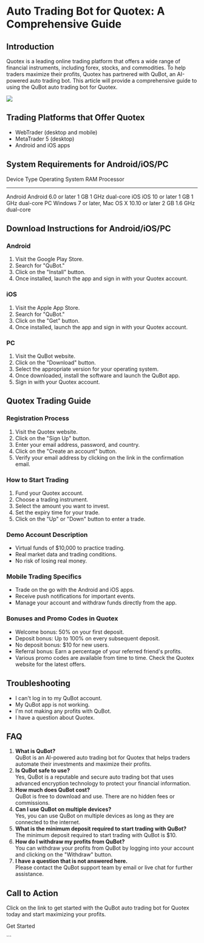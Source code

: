 # Auto Trading Bot for Quotex: A Comprehensive Guide

## Introduction

Quotex is a leading online trading platform that offers a wide range of
financial instruments, including forex, stocks, and commodities. To help
traders maximize their profits, Quotex has partnered with QuBot, an
AI-powered auto trading bot. This article will provide a comprehensive
guide to using the QuBot auto trading bot for Quotex.

[![](https://static.quotex.io/files/4_en/300_250.jpg)](https://traff.sbs/brokerqxlid)

## Trading Platforms that Offer Quotex

-   WebTrader (desktop and mobile)
-   MetaTrader 5 (desktop)
-   Android and iOS apps

## System Requirements for Android/iOS/PC

  Device Type   Operating System                              RAM    Processor
  ------------- --------------------------------------------- ------ -------------------
  Android       Android 6.0 or later                          1 GB   1 GHz dual-core
  iOS           iOS 10 or later                               1 GB   1 GHz dual-core
  PC            Windows 7 or later, Mac OS X 10.10 or later   2 GB   1.6 GHz dual-core

## Download Instructions for Android/iOS/PC

### Android

1.  Visit the Google Play Store.
2.  Search for "QuBot."
3.  Click on the "Install" button.
4.  Once installed, launch the app and sign in with your Quotex account.

### iOS

1.  Visit the Apple App Store.
2.  Search for "QuBot."
3.  Click on the "Get" button.
4.  Once installed, launch the app and sign in with your Quotex account.

### PC

1.  Visit the QuBot website.
2.  Click on the "Download" button.
3.  Select the appropriate version for your operating system.
4.  Once downloaded, install the software and launch the QuBot app.
5.  Sign in with your Quotex account.

## Quotex Trading Guide

### Registration Process

1.  Visit the Quotex website.
2.  Click on the "Sign Up" button.
3.  Enter your email address, password, and country.
4.  Click on the "Create an account" button.
5.  Verify your email address by clicking on the link in the
    confirmation email.

### How to Start Trading

1.  Fund your Quotex account.
2.  Choose a trading instrument.
3.  Select the amount you want to invest.
4.  Set the expiry time for your trade.
5.  Click on the "Up" or "Down" button to enter a trade.

### Demo Account Description

-   Virtual funds of \$10,000 to practice trading.
-   Real market data and trading conditions.
-   No risk of losing real money.

### Mobile Trading Specifics

-   Trade on the go with the Android and iOS apps.
-   Receive push notifications for important events.
-   Manage your account and withdraw funds directly from the app.

### Bonuses and Promo Codes in Quotex

-   Welcome bonus: 50% on your first deposit.
-   Deposit bonus: Up to 100% on every subsequent deposit.
-   No deposit bonus: \$10 for new users.
-   Referral bonus: Earn a percentage of your referred friend\'s
    profits.
-   Various promo codes are available from time to time. Check the
    Quotex website for the latest offers.

## Troubleshooting

-   I can\'t log in to my QuBot account.
-   My QuBot app is not working.
-   I\'m not making any profits with QuBot.
-   I have a question about Quotex.

## FAQ

1.  **What is QuBot?**\
    QuBot is an AI-powered auto trading bot for Quotex that helps
    traders automate their investments and maximize their profits.
2.  **Is QuBot safe to use?**\
    Yes, QuBot is a reputable and secure auto trading bot that uses
    advanced encryption technology to protect your financial
    information.
3.  **How much does QuBot cost?**\
    QuBot is free to download and use. There are no hidden fees or
    commissions.
4.  **Can I use QuBot on multiple devices?**\
    Yes, you can use QuBot on multiple devices as long as they are
    connected to the internet.
5.  **What is the minimum deposit required to start trading with
    QuBot?**\
    The minimum deposit required to start trading with QuBot is \$10.
6.  **How do I withdraw my profits from QuBot?**\
    You can withdraw your profits from QuBot by logging into your
    account and clicking on the "Withdraw" button.
7.  **I have a question that is not answered here.**\
    Please contact the QuBot support team by email or live chat for
    further assistance.

## Call to Action

Click on the link to get started with the QuBot auto trading bot for
Quotex today and start maximizing your profits.

Get Started

\`\`\`

